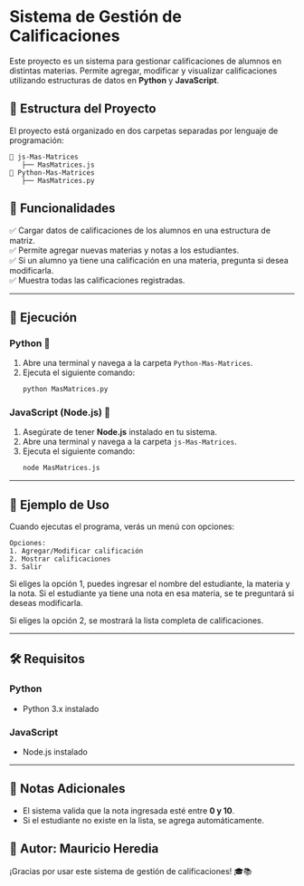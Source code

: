 # Sistema de Gestión de Calificaciones

Este proyecto es un sistema para gestionar calificaciones de alumnos en distintas materias. Permite agregar, modificar y visualizar calificaciones utilizando estructuras de datos en **Python** y **JavaScript**.

## 📁 Estructura del Proyecto
El proyecto está organizado en dos carpetas separadas por lenguaje de programación:

```
📂 js-Mas-Matrices
   ├── MasMatrices.js
📂 Python-Mas-Matrices
   ├── MasMatrices.py
```

## 📌 Funcionalidades
✅ Cargar datos de calificaciones de los alumnos en una estructura de matriz.  
✅ Permite agregar nuevas materias y notas a los estudiantes.  
✅ Si un alumno ya tiene una calificación en una materia, pregunta si desea modificarla.  
✅ Muestra todas las calificaciones registradas.  

---

## 🚀 Ejecución
### Python 🐍
1. Abre una terminal y navega a la carpeta `Python-Mas-Matrices`.
2. Ejecuta el siguiente comando:
   ```sh
   python MasMatrices.py
   ```

### JavaScript (Node.js) 🚀
1. Asegúrate de tener **Node.js** instalado en tu sistema.
2. Abre una terminal y navega a la carpeta `js-Mas-Matrices`.
3. Ejecuta el siguiente comando:
   ```sh
   node MasMatrices.js
   ```

---

## 📜 Ejemplo de Uso
Cuando ejecutas el programa, verás un menú con opciones:
```
Opciones:
1. Agregar/Modificar calificación
2. Mostrar calificaciones
3. Salir
```
Si eliges la opción 1, puedes ingresar el nombre del estudiante, la materia y la nota.
Si el estudiante ya tiene una nota en esa materia, se te preguntará si deseas modificarla.

Si eliges la opción 2, se mostrará la lista completa de calificaciones.

---

## 🛠 Requisitos
### Python
- Python 3.x instalado

### JavaScript
- Node.js instalado

---

## 📌 Notas Adicionales
- El sistema valida que la nota ingresada esté entre **0 y 10**.
- Si el estudiante no existe en la lista, se agrega automáticamente.

📌 **Autor:** Mauricio Heredia 
---
¡Gracias por usar este sistema de gestión de calificaciones! 🎓📚

